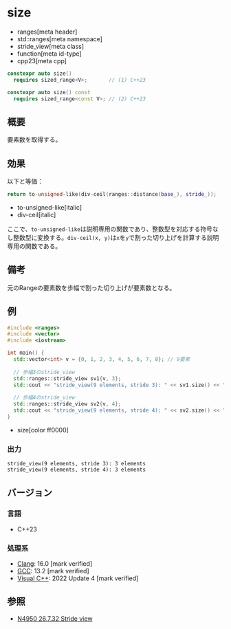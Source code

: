 # size
* ranges[meta header]
* std::ranges[meta namespace]
* stride_view[meta class]
* function[meta id-type]
* cpp23[meta cpp]

```cpp
constexpr auto size()
  requires sized_range<V>;       // (1) C++23

constexpr auto size() const
  requires sized_range<const V>; // (2) C++23
```

## 概要

要素数を取得する。

## 効果

以下と等価：

```cpp
return to-unsigned-like(div-ceil(ranges::distance(base_), stride_));
```
* to-unsigned-like[italic]
* div-ceil[italic]

ここで、`to-unsigned-like`は説明専用の関数であり、整数型を対応する符号なし整数型に変換する。`div-ceil(x, y)`は`x`を`y`で割った切り上げを計算する説明専用の関数である。

## 備考

元のRangeの要素数を歩幅で割った切り上げが要素数となる。

## 例
```cpp example
#include <ranges>
#include <vector>
#include <iostream>

int main() {
  std::vector<int> v = {0, 1, 2, 3, 4, 5, 6, 7, 8}; // 9要素
  
  // 歩幅3のstride_view
  std::ranges::stride_view sv1{v, 3};
  std::cout << "stride_view(9 elements, stride 3): " << sv1.size() << " elements" << std::endl;
  
  // 歩幅4のstride_view
  std::ranges::stride_view sv2{v, 4};
  std::cout << "stride_view(9 elements, stride 4): " << sv2.size() << " elements" << std::endl;
}
```
* size[color ff0000]

### 出力
```
stride_view(9 elements, stride 3): 3 elements
stride_view(9 elements, stride 4): 3 elements
```

## バージョン
### 言語
- C++23

### 処理系
- [Clang](/implementation.md#clang): 16.0 [mark verified]
- [GCC](/implementation.md#gcc): 13.2 [mark verified]
- [Visual C++](/implementation.md#visual_cpp): 2022 Update 4 [mark verified]

## 参照
- [N4950 26.7.32 Stride view](https://timsong-cpp.github.io/cppwp/n4950/range.stride)
